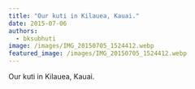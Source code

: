 ```yaml
---
title: "Our kuti in Kilauea, Kauai."
date: 2015-07-06
authors: 
  - bksubhuti
image: /images/IMG_20150705_1524412.webp
featured_image: /images/IMG_20150705_1524412.webp
---
```


Our kuti in Kilauea, Kauai.


